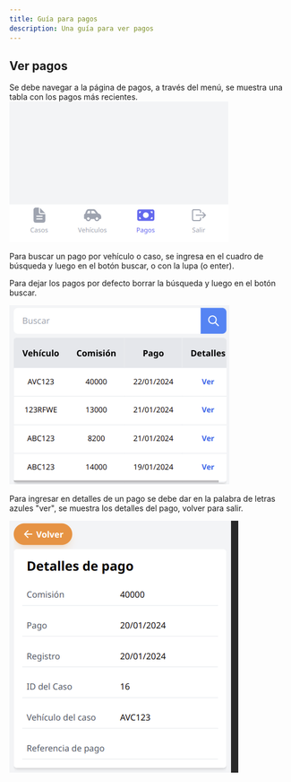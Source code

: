 ```yaml
---
title: Guía para pagos
description: Una guía para ver pagos
---
```


## Ver pagos

Se debe navegar a la página de pagos, a través del menú, se muestra una tabla con los pagos más recientes.
![Menú de pagos](../../../assets/payments_menu.png)

Para buscar un pago por vehículo o caso, se ingresa en el cuadro de búsqueda y luego en el botón buscar, o con la lupa (o enter).

Para dejar los pagos por defecto borrar la búsqueda y luego en el botón buscar.

![Tabla de pagos](../../../assets/payments_table.png)


Para ingresar en detalles de un pago se debe dar en la palabra de letras azules "ver", se muestra los detalles del pago, volver para salir.

![Pago](../../../assets/payments_detail.png)
